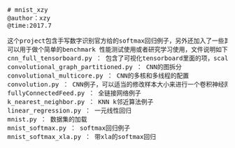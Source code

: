 <pre>
# mnist_xzy
@author：xzy
@time:2017.7

这个project包含手写数字识别官方给的softmax回归例子，另外还加入了一些其他功能的例子，
可以用于做个简单的benchmark 性能测试使用或者研究学习使用，文件说明如下：
cnn_full_tensorboard.py ： 包含了可视化tensorboard里面的项，scalar\graph\embedding等
convolutional_graph_partitioned.py ： CNN的图拆分
convolutional_multicore.py ： CNN的多核和多线程的配置
convolution.py ： CNN例子，可以适当的修改样本大小来进行一个卷积神经网络测试用例使用
fullyConnectedFeed.py ： 全链接网络例子
k_nearest_neighbor.py ： KNN k邻近算法例子
linear_regression.py ： 一元线性回归
mnist.py ： 数据集的加载
mnist_softmax.py ： softmax回归例子
mnist_softmax_xla.py ： 带xla的softmax回归
</pre>
